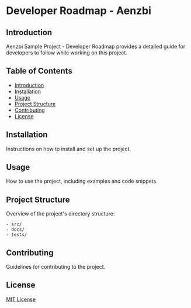 # Developer Roadmap - Aenzbi

## Introduction
Aenzbi Sample Project - Developer Roadmap provides a detailed guide for developers to follow while working on this project.

## Table of Contents
- [Introduction](#introduction)
- [Installation](#installation)
- [Usage](#usage)
- [Project Structure](#project-structure)
- [Contributing](#contributing)
- [License](#license)

## Installation
Instructions on how to install and set up the project.

## Usage
How to use the project, including examples and code snippets.

## Project Structure
Overview of the project's directory structure:
```
- src/
- docs/
- tests/
```

## Contributing
Guidelines for contributing to the project.

## License
[MIT License](LICENSE)
